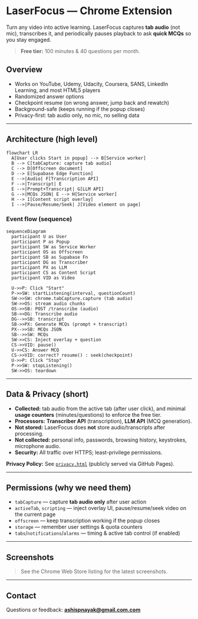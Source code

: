 # LaserFocus — Chrome Extension

Turn any video into active learning. LaserFocus captures **tab audio** (not mic), transcribes it, and periodically pauses playback to ask **quick MCQs** so you stay engaged.

> **Free tier:** 100 minutes & 40 questions per month.

## Overview
- Works on YouTube, Udemy, Udacity, Coursera, SANS, LinkedIn Learning, and most HTML5 players
- Randomized answer options
- Checkpoint resume (on wrong answer, jump back and rewatch)
- Background-safe (keeps running if the popup closes)
- Privacy-first: tab audio only, no mic, no selling data

---

## Architecture (high level)

```mermaid
flowchart LR
  A[User clicks Start in popup] --> B[Service worker]
  B --> C[tabCapture: capture tab audio]
  C --> D[Offscreen document]
  D --> E[Supabase Edge Function]
  E -->|Audio| F[Transcription API]
  F -->|Transcript| E
  E -->|Prompt+Transcript| G[LLM API]
  G -->|MCQs JSON| E --> H[Service worker]
  H --> I[Content script overlay]
  I -->|Pause/Resume/Seek| J[Video element on page]
```

### Event flow (sequence)

```mermaid
sequenceDiagram
  participant U as User
  participant P as Popup
  participant SW as Service Worker
  participant OS as Offscreen
  participant SB as Supabase Fn
  participant DG as Transcriber
  participant PX as LLM
  participant CS as Content Script
  participant VID as Video

  U->>P: Click "Start"
  P->>SW: startListening(interval, questionCount)
  SW->>SW: chrome.tabCapture.capture (tab audio)
  SW->>OS: stream audio chunks
  OS->>SB: POST /transcribe (audio)
  SB->>DG: Transcribe audio
  DG-->>SB: transcript
  SB->>PX: Generate MCQs (prompt + transcript)
  PX-->>SB: MCQs JSON
  SB-->>SW: MCQs
  SW->>CS: Inject overlay + question
  CS->>VID: pause()
  U->>CS: Answer MCQ
  CS->>VID: correct? resume() : seek(checkpoint)
  U->>P: Click "Stop"
  P->>SW: stopListening()
  SW->>OS: teardown
```

---

## Data & Privacy (short)
- **Collected:** tab audio from the active tab (after user click), and minimal **usage counters** (minutes/questions) to enforce the free tier.
- **Processors:** **Transcriber API** (transcription), **LLM API** (MCQ generation).
- **Not stored:** LaserFocus does **not** store audio/transcripts after processing.
- **Not collected:** personal info, passwords, browsing history, keystrokes, microphone audio.
- **Security:** All traffic over HTTPS; least-privilege permissions.

**Privacy Policy:** See [`privacy.html`](./docs/privacy.html) (publicly served via GitHub Pages).

---

## Permissions (why we need them)
- `tabCapture` — capture **tab audio only** after user action
- `activeTab`, `scripting` — inject overlay UI, pause/resume/seek video on the current page
- `offscreen` — keep transcription working if the popup closes
- `storage` — remember user settings & quota counters
- `tabs`/`notifications`/`alarms` — timing & active tab control (if enabled)

---

## Screenshots
> See the Chrome Web Store listing for the latest screenshots.

---

## Contact
Questions or feedback: **ashispnayak@gmail.com.com**
